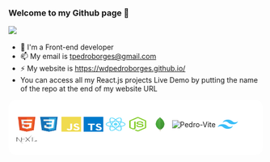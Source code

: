 ### Welcome to my Github page 👋
<img src="https://img.shields.io/github/stars/wdpedroborges?style=social"/>

- 🔭 I'm a Front-end developer
- 📫 My email is tpedroborges@gmail.com
- ⚡ My website is https://wdpedroborges.github.io/
- You can access all my React.js projects Live Demo by putting the name of the repo at the end of my website URL

<div style="display: inline_block; background-color: #fff; padding: 1rem; border-radius: 1rem"><br>
  <img align="center" alt="Pedro-HTML" height="30" width="40" src="https://raw.githubusercontent.com/devicons/devicon/master/icons/html5/html5-original.svg">
  <img align="center" alt="Rafa-CSS" height="30" width="40" src="https://raw.githubusercontent.com/devicons/devicon/master/icons/css3/css3-original.svg">
  <img align="center" alt="Pedro-Js" height="30" width="40" src="https://raw.githubusercontent.com/devicons/devicon/master/icons/javascript/javascript-plain.svg">
  <img align="center" alt="Pedro-Ts" height="30" width="40" src="https://raw.githubusercontent.com/devicons/devicon/master/icons/typescript/typescript-plain.svg">
  <img align="center" alt="Pedro-React" height="30" width="40" src="https://raw.githubusercontent.com/devicons/devicon/master/icons/react/react-original.svg">
  <img align="center" alt="Pedro-NodeJS" height="30" width="40" src="https://github.com/devicons/devicon/blob/master/icons/nodejs/nodejs-original.svg">
  <img align="center" alt="Pedro-MongoDB" height="30" width="40" src="https://github.com/devicons/devicon/blob/master/icons/mongodb/mongodb-original.svg">
  <img align="center" alt="Pedro-Vite" height="30" width="40" src="https://vitejs.dev/logo.svg">
  <img align="center" alt="Pedro-Tailwind" height="30" width="40" src="https://github.com/devicons/devicon/blob/master/icons/tailwindcss/tailwindcss-plain.svg">
  <img align="center" alt="Pedro-NextJS" height="30" width="40" src="https://github.com/devicons/devicon/blob/master/icons/nextjs/nextjs-original-wordmark.svg">
</div>

